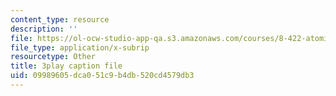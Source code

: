 ```yaml
---
content_type: resource
description: ''
file: https://ol-ocw-studio-app-qa.s3.amazonaws.com/courses/8-422-atomic-and-optical-physics-ii-spring-2013/09989605dca051c9b4db520cd4579db3_lJOuPmI--5c.vtt
file_type: application/x-subrip
resourcetype: Other
title: 3play caption file
uid: 09989605-dca0-51c9-b4db-520cd4579db3
---
```


